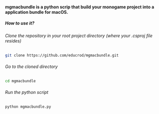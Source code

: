 #### mgmacbundle is a python scrip that build your monogame project into a application bundle for macOS.

##### How to use it?

###### Clone the repository in your root project directory (where your .csproj file resides)
```bash 
git clone https://github.com/educrod/mgmacbundle.git
```
###### Go to the cloned directory
```bash
cd mgmacbundle
```
###### Run the python script
```bash
python mgmacbundle.py
```

